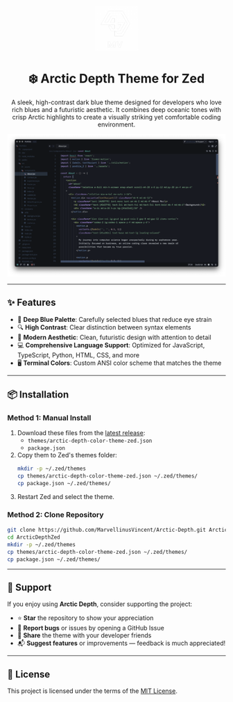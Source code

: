 <p align="center">
  <img alt="Logo" src="images/logo_white.png" width="100" />
</p>
<h1 align="center">
  ❄️ Arctic Depth Theme for Zed
</h1>
<p align="center">
  A sleek, high-contrast dark blue theme designed for developers who love rich blues and a futuristic aesthetic. It combines deep oceanic tones with crisp Arctic highlights to create a visually striking yet comfortable coding environment.
</p>

![screenshot](images/screenshot_zed.png)

---

## ✨ Features

- 🎨 **Deep Blue Palette**: Carefully selected blues that reduce eye strain  
- 🔍 **High Contrast**: Clear distinction between syntax elements  
- 🧊 **Modern Aesthetic**: Clean, futuristic design with attention to detail  
- 💻 **Comprehensive Language Support**: Optimized for JavaScript, TypeScript, Python, HTML, CSS, and more  
- 🖥️ **Terminal Colors**: Custom ANSI color scheme that matches the theme  

---

## 📦 Installation

### **Method 1: Manual Install**
1. Download these files from the [latest release](https://github.com/MarvellinusVincent/Arctic-Depth/releases):
   - `themes/arctic-depth-color-theme-zed.json`
   - `package.json`
2. Copy them to Zed's themes folder:
   ```bash
   mkdir -p ~/.zed/themes
   cp themes/arctic-depth-color-theme-zed.json ~/.zed/themes/
   cp package.json ~/.zed/themes/
3. Restart Zed and select the theme.

### **Method 2: Clone Repository**
```bash
git clone https://github.com/MarvellinusVincent/Arctic-Depth.git ArcticDepthZed
cd ArcticDepthZed
mkdir -p ~/.zed/themes
cp themes/arctic-depth-color-theme-zed.json ~/.zed/themes/
cp package.json ~/.zed/themes/
```

---

## 🙌 Support

If you enjoy using **Arctic Depth**, consider supporting the project:

- ⭐ **Star** the repository to show your appreciation  
- 🐛 **Report bugs** or issues by opening a GitHub Issue  
- 💖 **Share** the theme with your developer friends  
- 📬 **Suggest features** or improvements — feedback is much appreciated!  

---

## 📄 License

This project is licensed under the terms of the [MIT License](./LICENSE.md).


